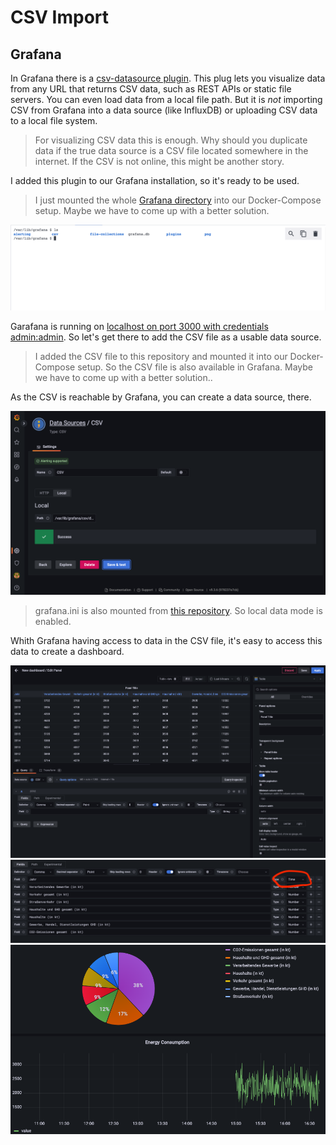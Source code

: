# CSV Import

## Grafana

In Grafana there is a [csv-datasource plugin](https://grafana.github.io/grafana-csv-datasource/). This plug lets you visualize data from any URL that returns CSV data, such as REST APIs or static file servers. You can even load data from a local file path. But it is *not* importing CSV from Grafana into a data source (like InfluxDB) or uploading CSV data to a local file system.

> For visualizing CSV data this is enough. Why should you duplicate data if the true data source is a CSV file located somewhere in the internet. If the CSV is not online, this might be another story.

I added this plugin to our Grafana installation, so it's ready to be used.

> I just mounted the whole [Grafana directory](../grafana/) into our Docker-Compose setup. Maybe we have to come up with a better solution.

![Mounted directory](./images/mounted-grafana-directory.png)

Garafana is running on [localhost on port 3000 with credentials admin:admin](http://localhost:3000). So let's get there to add the CSV file as a usable data source.

> I added the CSV file to this repository and mounted it into our Docker-Compose setup. So the CSV file is also available in Grafana. Maybe we have to come up with a better solution..  

As the CSV is reachable by Grafana, you can create a data source, there.

![Mounting a CSV file](./images/grafana-csv-data-source.png)

> grafana.ini is also mounted from [this repository](../grafana.ini). So local data mode is enabled.

Whith Grafana having access to data in the CSV file, it's easy to access this data to create a dashboard.

![Using CSV data](./images/grafana-csv-data.png)
![Defining types](./images/grafana-csv-data-type.png)
![Two boards in Grafana](./images/grafana-two-boards.png)

